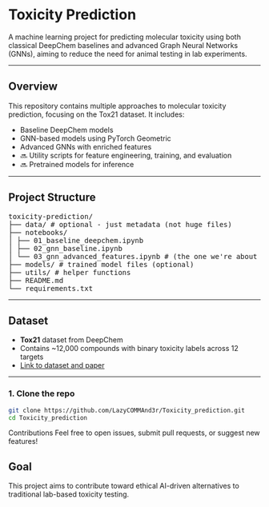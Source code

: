 # Toxicity Prediction

A machine learning project for predicting molecular toxicity using both classical DeepChem baselines and advanced Graph Neural Networks (GNNs), aiming to reduce the need for animal testing in lab experiments.

---

## Overview

This repository contains multiple approaches to molecular toxicity prediction, focusing on the Tox21 dataset. It includes:

-  Baseline DeepChem models
-  GNN-based models using PyTorch Geometric
-  Advanced GNNs with enriched features
- 🔜 Utility scripts for feature engineering, training, and evaluation
- 🔜 Pretrained models for inference

---

## Project Structure

<pre>toxicity-prediction/ 
├── data/ # optional - just metadata (not huge files) 
├── notebooks/ 
│ ├── 01_baseline_deepchem.ipynb 
│ ├── 02_gnn_baseline.ipynb 
│ └── 03_gnn_advanced_features.ipynb # (the one we're about to build) 
├── models/ # trained model files (optional) 
├── utils/ # helper functions 
├── README.md 
└── requirements.txt </pre>


---

## Dataset

- **Tox21** dataset from DeepChem
- Contains ~12,000 compounds with binary toxicity labels across 12 targets
- [Link to dataset and paper](https://pubs.acs.org/doi/10.1021/ci400187y)

---

### 1. Clone the repo
```bash
git clone https://github.com/LazyCOMMAnd3r/Toxicity_prediction.git
cd Toxicity_prediction
```
Contributions
Feel free to open issues, submit pull requests, or suggest new features!

## Goal
This project aims to contribute toward ethical AI-driven alternatives to traditional lab-based toxicity testing.
